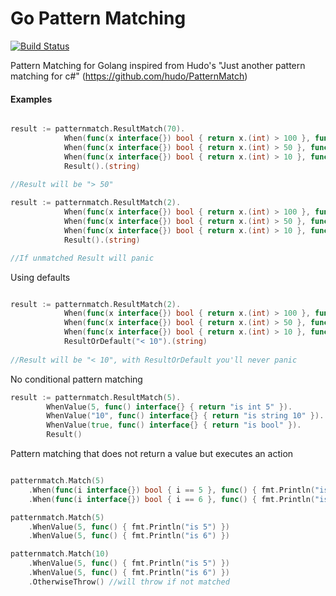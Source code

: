 # Go Pattern Matching

[![Build Status](https://travis-ci.org/jd78/gopatternmatching.svg?branch=master)](https://travis-ci.org/jd78/gopatternmatching)

Pattern Matching for Golang inspired from Hudo's "Just another pattern matching for c#" (https://github.com/hudo/PatternMatch)

#### Examples  

```go

result := patternmatch.ResultMatch(70).
			When(func(x interface{}) bool { return x.(int) > 100 }, func() interface{} { return "> 100" }).
			When(func(x interface{}) bool { return x.(int) > 50 }, func() interface{} { return "> 50" }).
			When(func(x interface{}) bool { return x.(int) > 10 }, func() interface{} { return "> 10" }).
            Result().(string)
            
//Result will be "> 50"

result := patternmatch.ResultMatch(2).
			When(func(x interface{}) bool { return x.(int) > 100 }, func() interface{} { return "> 100" }).
			When(func(x interface{}) bool { return x.(int) > 50 }, func() interface{} { return "> 50" }).
			When(func(x interface{}) bool { return x.(int) > 10 }, func() interface{} { return "> 10" }).
            Result().(string)

//If unmatched Result will panic

```

Using defaults

```go

result := patternmatch.ResultMatch(2).
			When(func(x interface{}) bool { return x.(int) > 100 }, func() interface{} { return "> 100" }).
			When(func(x interface{}) bool { return x.(int) > 50 }, func() interface{} { return "> 50" }).
			When(func(x interface{}) bool { return x.(int) > 10 }, func() interface{} { return "> 10" }).
            ResultOrDefault("< 10").(string)
            
//Result will be "< 10", with ResultOrDefault you'll never panic

```

No conditional pattern matching

```go
result := patternmatch.ResultMatch(5).
		WhenValue(5, func() interface{} { return "is int 5" }).
		WhenValue("10", func() interface{} { return "is string 10" }).
		WhenValue(true, func() interface{} { return "is bool" }).
        Result()
```

Pattern matching that does not return a value but executes an action

```go

patternmatch.Match(5)
    .When(func(i interface{}) bool { i == 5 }, func() { fmt.Println("is 5") })
    .When(func(i interface{}) bool { i == 6 }, func() { fmt.Println("is 6") })

patternmatch.Match(5)
    .WhenValue(5, func() { fmt.Println("is 5") })
    .WhenValue(5, func() { fmt.Println("is 6") })

patternmatch.Match(10)
    .WhenValue(5, func() { fmt.Println("is 5") })
    .WhenValue(5, func() { fmt.Println("is 6") })
    .OtherwiseThrow() //will throw if not matched

```
